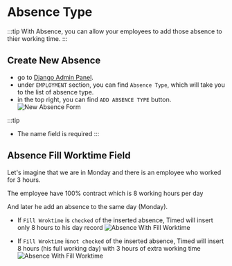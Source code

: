 # Absence Type

:::tip
With Absence, you can allow your employees to add those absence to thier working time.
:::

## Create New Absence
* go to [Django Admin Panel](/docs/administration/index.md#django-admin-panel).
* under `EMPLOYMENT` section, you can find `Absence Type`, which will take you to the list of absence type.
* in the top right, you can find `ADD ABSENCE TYPE` button.
![New Absence Form](/adminstration/absence-type/new-absence-form.png)

:::tip
* The name field is required
:::


## Absence Fill Worktime Field

Let's imagine that we are in Monday and there is an employee who worked for 3 hours.


The employee have 100% contract which is 8 working hours per day

And later he add an absence to the same day (Monday).

* If `Fill Wroktime` is `checked` of the inserted absence, Timed will insert only 8 hours to his day record
![Absence With Fill Worktime](/adminstration/absence-type/with.png)

* If `Fill Wroktime` is`not checked` of the inserted absence, Timed will insert 8 hours (his full working day) with 3 hours of extra working time
![Absence With Fill Worktime](/adminstration/absence-type/without.png)
